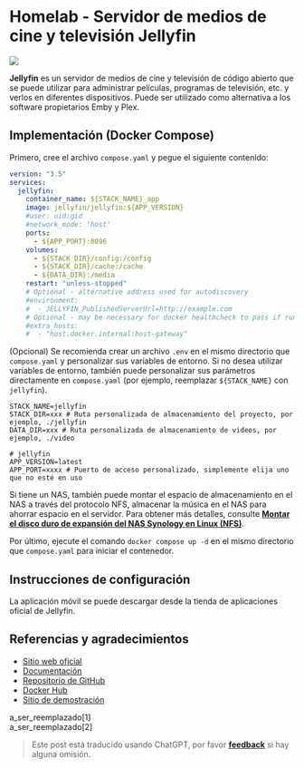 # Homelab - Servidor de medios de cine y televisión Jellyfin

![](https://wiki-media-1253965369.cos.ap-guangzhou.myqcloud.com/img/20230531213856.png)

**Jellyfin** es un servidor de medios de cine y televisión de código abierto que se puede utilizar para administrar películas, programas de televisión, etc. y verlos en diferentes dispositivos. Puede ser utilizado como alternativa a los software propietarios Emby y Plex.

## Implementación (Docker Compose)

Primero, cree el archivo `compose.yaml` y pegue el siguiente contenido:

```yaml title="compose.yaml"
version: "3.5"
services:
  jellyfin:
    container_name: ${STACK_NAME}_app
    image: jellyfin/jellyfin:${APP_VERSION}
    #user: uid:gid
    #network_mode: 'host'
    ports:
      - ${APP_PORT}:8096
    volumes:
      - ${STACK_DIR}/config:/config
      - ${STACK_DIR}/cache:/cache
      - ${DATA_DIR}:/media
    restart: "unless-stopped"
    # Optional - alternative address used for autodiscovery
    #environment:
    #  - JELLYFIN_PublishedServerUrl=http://example.com
    # Optional - may be necessary for docker healthcheck to pass if running in host network mode
    #extra_hosts:
    #  - "host.docker.internal:host-gateway"
```

(Opcional) Se recomienda crear un archivo `.env` en el mismo directorio que `compose.yaml` y personalizar sus variables de entorno. Si no desea utilizar variables de entorno, también puede personalizar sus parámetros directamente en `compose.yaml` (por ejemplo, reemplazar `${STACK_NAME}` con `jellyfin`).

```dotenv title=".env"
STACK_NAME=jellyfin
STACK_DIR=xxx # Ruta personalizada de almacenamiento del proyecto, por ejemplo, ./jellyfin
DATA_DIR=xxx # Ruta personalizada de almacenamiento de videos, por ejemplo, ./video

# jellyfin
APP_VERSION=latest
APP_PORT=xxxx # Puerto de acceso personalizado, simplemente elija uno que no esté en uso
```

Si tiene un NAS, también puede montar el espacio de almacenamiento en el NAS a través del protocolo NFS, almacenar la música en el NAS para ahorrar espacio en el servidor. Para obtener más detalles, consulte [**Montar el disco duro de expansión del NAS Synology en Linux (NFS)**](https://wiki-power.com/es/Linux%E4%B8%8B%E6%8C%82%E8%BD%BD%E7%BE%A4%E6%99%96NAS%E7%A1%AC%E7%9B%98%E6%8B%93%E5%B1%95%E7%A9%BA%E9%97%B4%EF%BC%88NFS%EF%BC%89/).

Por último, ejecute el comando `docker compose up -d` en el mismo directorio que `compose.yaml` para iniciar el contenedor.

## Instrucciones de configuración

La aplicación móvil se puede descargar desde la tienda de aplicaciones oficial de Jellyfin.

## Referencias y agradecimientos

- [Sitio web oficial](https://jellyfin.org/)
- [Documentación](https://jellyfin.org/docs/general/installation/container#using-docker-compose)
- [Repositorio de GitHub](https://github.com/jellyfin/jellyfin)
- [Docker Hub](https://hub.docker.com/r/jellyfin/jellyfin)
- [Sitio de demostración](https://demo.jellyfin.org/stable)

a_ser_reemplazado[1]  
a_ser_reemplazado[2]

> Este post está traducido usando ChatGPT, por favor [**feedback**](https://github.com/linyuxuanlin/Wiki_MkDocs/issues/new) si hay alguna omisión.